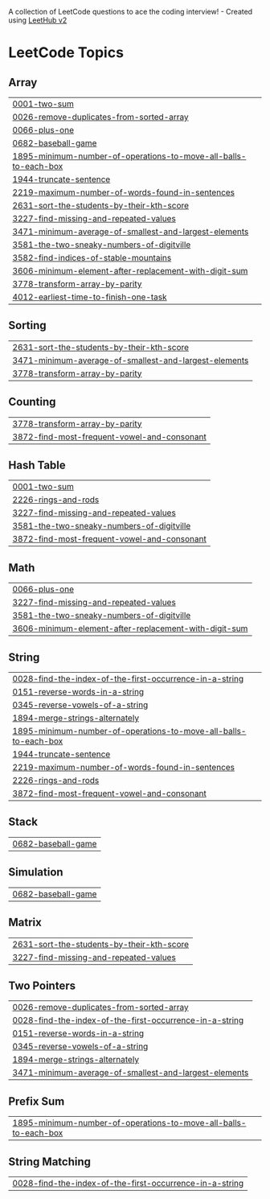 A collection of LeetCode questions to ace the coding interview! - Created using [LeetHub v2](https://github.com/arunbhardwaj/LeetHub-2.0)
<!---LeetCode Topics Start-->
# LeetCode Topics
## Array
|  |
| ------- |
| [0001-two-sum](https://github.com/swalihtp/Daily-Task/tree/master/0001-two-sum) |
| [0026-remove-duplicates-from-sorted-array](https://github.com/swalihtp/Daily-Task/tree/master/0026-remove-duplicates-from-sorted-array) |
| [0066-plus-one](https://github.com/swalihtp/Daily-Task/tree/master/0066-plus-one) |
| [0682-baseball-game](https://github.com/swalihtp/Daily-Task/tree/master/0682-baseball-game) |
| [1895-minimum-number-of-operations-to-move-all-balls-to-each-box](https://github.com/swalihtp/Daily-Task/tree/master/1895-minimum-number-of-operations-to-move-all-balls-to-each-box) |
| [1944-truncate-sentence](https://github.com/swalihtp/Daily-Task/tree/master/1944-truncate-sentence) |
| [2219-maximum-number-of-words-found-in-sentences](https://github.com/swalihtp/Daily-Task/tree/master/2219-maximum-number-of-words-found-in-sentences) |
| [2631-sort-the-students-by-their-kth-score](https://github.com/swalihtp/Daily-Task/tree/master/2631-sort-the-students-by-their-kth-score) |
| [3227-find-missing-and-repeated-values](https://github.com/swalihtp/Daily-Task/tree/master/3227-find-missing-and-repeated-values) |
| [3471-minimum-average-of-smallest-and-largest-elements](https://github.com/swalihtp/Daily-Task/tree/master/3471-minimum-average-of-smallest-and-largest-elements) |
| [3581-the-two-sneaky-numbers-of-digitville](https://github.com/swalihtp/Daily-Task/tree/master/3581-the-two-sneaky-numbers-of-digitville) |
| [3582-find-indices-of-stable-mountains](https://github.com/swalihtp/Daily-Task/tree/master/3582-find-indices-of-stable-mountains) |
| [3606-minimum-element-after-replacement-with-digit-sum](https://github.com/swalihtp/Daily-Task/tree/master/3606-minimum-element-after-replacement-with-digit-sum) |
| [3778-transform-array-by-parity](https://github.com/swalihtp/Daily-Task/tree/master/3778-transform-array-by-parity) |
| [4012-earliest-time-to-finish-one-task](https://github.com/swalihtp/Daily-Task/tree/master/4012-earliest-time-to-finish-one-task) |
## Sorting
|  |
| ------- |
| [2631-sort-the-students-by-their-kth-score](https://github.com/swalihtp/Daily-Task/tree/master/2631-sort-the-students-by-their-kth-score) |
| [3471-minimum-average-of-smallest-and-largest-elements](https://github.com/swalihtp/Daily-Task/tree/master/3471-minimum-average-of-smallest-and-largest-elements) |
| [3778-transform-array-by-parity](https://github.com/swalihtp/Daily-Task/tree/master/3778-transform-array-by-parity) |
## Counting
|  |
| ------- |
| [3778-transform-array-by-parity](https://github.com/swalihtp/Daily-Task/tree/master/3778-transform-array-by-parity) |
| [3872-find-most-frequent-vowel-and-consonant](https://github.com/swalihtp/Daily-Task/tree/master/3872-find-most-frequent-vowel-and-consonant) |
## Hash Table
|  |
| ------- |
| [0001-two-sum](https://github.com/swalihtp/Daily-Task/tree/master/0001-two-sum) |
| [2226-rings-and-rods](https://github.com/swalihtp/Daily-Task/tree/master/2226-rings-and-rods) |
| [3227-find-missing-and-repeated-values](https://github.com/swalihtp/Daily-Task/tree/master/3227-find-missing-and-repeated-values) |
| [3581-the-two-sneaky-numbers-of-digitville](https://github.com/swalihtp/Daily-Task/tree/master/3581-the-two-sneaky-numbers-of-digitville) |
| [3872-find-most-frequent-vowel-and-consonant](https://github.com/swalihtp/Daily-Task/tree/master/3872-find-most-frequent-vowel-and-consonant) |
## Math
|  |
| ------- |
| [0066-plus-one](https://github.com/swalihtp/Daily-Task/tree/master/0066-plus-one) |
| [3227-find-missing-and-repeated-values](https://github.com/swalihtp/Daily-Task/tree/master/3227-find-missing-and-repeated-values) |
| [3581-the-two-sneaky-numbers-of-digitville](https://github.com/swalihtp/Daily-Task/tree/master/3581-the-two-sneaky-numbers-of-digitville) |
| [3606-minimum-element-after-replacement-with-digit-sum](https://github.com/swalihtp/Daily-Task/tree/master/3606-minimum-element-after-replacement-with-digit-sum) |
## String
|  |
| ------- |
| [0028-find-the-index-of-the-first-occurrence-in-a-string](https://github.com/swalihtp/Daily-Task/tree/master/0028-find-the-index-of-the-first-occurrence-in-a-string) |
| [0151-reverse-words-in-a-string](https://github.com/swalihtp/Daily-Task/tree/master/0151-reverse-words-in-a-string) |
| [0345-reverse-vowels-of-a-string](https://github.com/swalihtp/Daily-Task/tree/master/0345-reverse-vowels-of-a-string) |
| [1894-merge-strings-alternately](https://github.com/swalihtp/Daily-Task/tree/master/1894-merge-strings-alternately) |
| [1895-minimum-number-of-operations-to-move-all-balls-to-each-box](https://github.com/swalihtp/Daily-Task/tree/master/1895-minimum-number-of-operations-to-move-all-balls-to-each-box) |
| [1944-truncate-sentence](https://github.com/swalihtp/Daily-Task/tree/master/1944-truncate-sentence) |
| [2219-maximum-number-of-words-found-in-sentences](https://github.com/swalihtp/Daily-Task/tree/master/2219-maximum-number-of-words-found-in-sentences) |
| [2226-rings-and-rods](https://github.com/swalihtp/Daily-Task/tree/master/2226-rings-and-rods) |
| [3872-find-most-frequent-vowel-and-consonant](https://github.com/swalihtp/Daily-Task/tree/master/3872-find-most-frequent-vowel-and-consonant) |
## Stack
|  |
| ------- |
| [0682-baseball-game](https://github.com/swalihtp/Daily-Task/tree/master/0682-baseball-game) |
## Simulation
|  |
| ------- |
| [0682-baseball-game](https://github.com/swalihtp/Daily-Task/tree/master/0682-baseball-game) |
## Matrix
|  |
| ------- |
| [2631-sort-the-students-by-their-kth-score](https://github.com/swalihtp/Daily-Task/tree/master/2631-sort-the-students-by-their-kth-score) |
| [3227-find-missing-and-repeated-values](https://github.com/swalihtp/Daily-Task/tree/master/3227-find-missing-and-repeated-values) |
## Two Pointers
|  |
| ------- |
| [0026-remove-duplicates-from-sorted-array](https://github.com/swalihtp/Daily-Task/tree/master/0026-remove-duplicates-from-sorted-array) |
| [0028-find-the-index-of-the-first-occurrence-in-a-string](https://github.com/swalihtp/Daily-Task/tree/master/0028-find-the-index-of-the-first-occurrence-in-a-string) |
| [0151-reverse-words-in-a-string](https://github.com/swalihtp/Daily-Task/tree/master/0151-reverse-words-in-a-string) |
| [0345-reverse-vowels-of-a-string](https://github.com/swalihtp/Daily-Task/tree/master/0345-reverse-vowels-of-a-string) |
| [1894-merge-strings-alternately](https://github.com/swalihtp/Daily-Task/tree/master/1894-merge-strings-alternately) |
| [3471-minimum-average-of-smallest-and-largest-elements](https://github.com/swalihtp/Daily-Task/tree/master/3471-minimum-average-of-smallest-and-largest-elements) |
## Prefix Sum
|  |
| ------- |
| [1895-minimum-number-of-operations-to-move-all-balls-to-each-box](https://github.com/swalihtp/Daily-Task/tree/master/1895-minimum-number-of-operations-to-move-all-balls-to-each-box) |
## String Matching
|  |
| ------- |
| [0028-find-the-index-of-the-first-occurrence-in-a-string](https://github.com/swalihtp/Daily-Task/tree/master/0028-find-the-index-of-the-first-occurrence-in-a-string) |
<!---LeetCode Topics End-->
